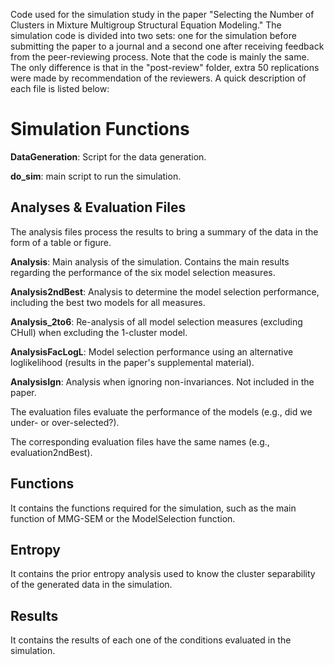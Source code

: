 Code used for the simulation study in the paper "Selecting the Number of Clusters in Mixture Multigroup Structural Equation Modeling." The simulation code is divided into two sets: one for the simulation before submitting the paper to a journal and a second one after receiving feedback from the peer-reviewing process. Note that the code is mainly the same. The only difference is that in the "post-review" folder, extra 50 replications were made by recommendation of the reviewers. A quick description of each file is listed below:

# Simulation Functions
**DataGeneration**: Script for the data generation.

**do_sim**: main script to run the simulation.

## Analyses & Evaluation Files
The analysis files process the results to bring a summary of the data in the form of a table or figure.

**Analysis**: Main analysis of the simulation. Contains the main results regarding the performance of the six model selection measures.

**Analysis2ndBest**: Analysis to determine the model selection performance, including the best two models for all measures.

**Analysis_2to6**: Re-analysis of all model selection measures (excluding CHull) when excluding the 1-cluster model.

**AnalysisFacLogL**: Model selection performance using an alternative loglikelihood (results in the paper's supplemental material).

**AnalysisIgn**: Analysis when ignoring non-invariances. Not included in the paper.

The evaluation files evaluate the performance of the models (e.g., did we under- or over-selected?).

The corresponding evaluation files have the same names (e.g., evaluation2ndBest).

## Functions
It contains the functions required for the simulation, such as the main function of MMG-SEM or the ModelSelection function.

## Entropy
It contains the prior entropy analysis used to know the cluster separability of the generated data in the simulation.

## Results 
It contains the results of each one of the conditions evaluated in the simulation.
